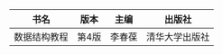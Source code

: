 | 书名         | 版本  | 主编   | 出版社         |
| ------------ | ----- | ------ | -------------- |
| 数据结构教程 | 第4版 | 李春葆 | 清华大学出版社 |

